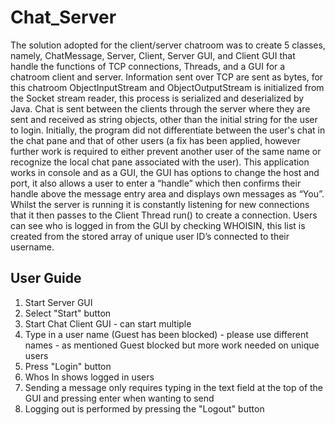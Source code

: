 # Chat_Server
The solution adopted for the client/server chatroom was to create 5 classes, namely, ChatMessage, Server, Client, Server GUI, and Client GUI that handle the functions of TCP connections, Threads, and a GUI for a chatroom client and server. Information sent over TCP are sent as bytes, for this chatroom ObjectInputStream and ObjectOutputStream is initialized from the Socket stream reader, this process is serialized and deserialized by Java. Chat is sent between the clients through the server where they are sent and received as string objects, other than the initial string for the user to login. Initially, the program did not differentiate between the user's chat in the chat pane and that of other users (a fix has been applied, however further work is required to either prevent another user of the same name or recognize the local chat pane associated with the user). This application works in console and as a GUI, the GUI has options to change the host and port, it also allows a user to enter a “handle” which then confirms their handle above the message entry area and displays own messages as “You”. Whilst the server is running it is constantly listening for new connections that it then passes to the Client Thread run() to create a connection. Users can see who is logged in from the GUI by checking WHOISIN, this list is created from the stored array of unique user ID’s connected to their username.

## User Guide
1. Start Server GUI
2. Select "Start" button
3. Start Chat Client GUI - can start multiple
4. Type in a user name (Guest has been blocked) - please use different names - as mentioned Guest blocked but more work needed on unique users
5. Press "Login" button
6. Whos In shows logged in users
7. Sending a message only requires typing in the text field at the top of the GUI and pressing enter when wanting to send
8. Logging out is performed by pressing the "Logout" button
